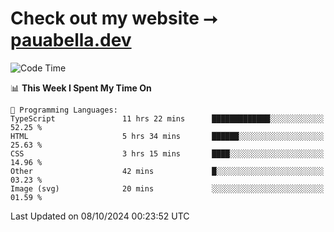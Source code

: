 # Check out my website ⭢ [pauabella.dev](https://pauabella.dev)

<!--START_SECTION:waka-->
![Code Time](http://img.shields.io/badge/Code%20Time-3%2C779%20hrs%205%20mins-blue)

📊 **This Week I Spent My Time On** 

```text
💬 Programming Languages: 
TypeScript               11 hrs 22 mins      █████████████░░░░░░░░░░░░   52.25 % 
HTML                     5 hrs 34 mins       ██████░░░░░░░░░░░░░░░░░░░   25.63 % 
CSS                      3 hrs 15 mins       ████░░░░░░░░░░░░░░░░░░░░░   14.96 % 
Other                    42 mins             █░░░░░░░░░░░░░░░░░░░░░░░░   03.23 % 
Image (svg)              20 mins             ░░░░░░░░░░░░░░░░░░░░░░░░░   01.59 % 
```


 Last Updated on 08/10/2024 00:23:52 UTC
<!--END_SECTION:waka-->
